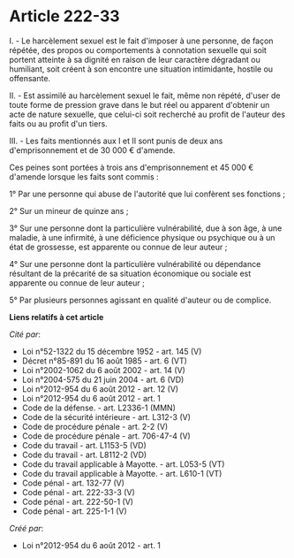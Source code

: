 # Article 222-33

I. - Le harcèlement sexuel est le fait d'imposer à une personne, de façon répétée, des propos ou comportements à connotation
sexuelle qui soit portent atteinte à sa dignité en raison de leur caractère dégradant ou humiliant, soit créent à son
encontre une situation intimidante, hostile ou offensante. 

II. - Est assimilé au harcèlement sexuel le fait, même non répété, d'user de toute forme de pression grave dans le but réel
ou apparent d'obtenir un acte de nature sexuelle, que celui-ci soit recherché au profit de l'auteur des faits ou au profit
d'un tiers. 

III. - Les faits mentionnés aux I et II sont punis de deux ans d'emprisonnement et de 30 000 € d'amende. 

Ces peines sont portées à trois ans d'emprisonnement et 45 000 € d'amende lorsque les faits sont commis : 

1° Par une personne qui abuse de l'autorité que lui confèrent ses fonctions ; 

2° Sur un mineur de quinze ans ; 

3° Sur une personne dont la particulière vulnérabilité, due à son âge, à une maladie, à une infirmité, à une déficience
physique ou psychique ou à un état de grossesse, est apparente ou connue de leur auteur ; 

4° Sur une personne dont la particulière vulnérabilité ou dépendance résultant de la précarité de sa situation économique ou
sociale est apparente ou connue de leur auteur ; 

5° Par plusieurs personnes agissant en qualité d'auteur ou de complice.

**Liens relatifs à cet article**

_Cité par_:

  - Loi n°52-1322 du 15 décembre 1952 - art. 145 (V)
  - Décret n°85-891 du 16 août 1985 - art. 6 (VT)
  - Loi n°2002-1062 du 6 août 2002 - art. 14 (V)
  - Loi n°2004-575 du 21 juin 2004 - art. 6 (VD)
  - Loi n°2012-954 du 6 août 2012 - art. 12 (V)
  - Loi n°2012-954 du 6 août 2012 - art. 1
  - Code de la défense. - art. L2336-1 (MMN)
  - Code de la sécurité intérieure - art. L312-3 (V)
  - Code de procédure pénale - art. 2-2 (V)
  - Code de procédure pénale - art. 706-47-4 (V)
  - Code du travail - art. L1153-5 (VD)
  - Code du travail - art. L8112-2 (VD)
  - Code du travail applicable à Mayotte. - art. L053-5 (VT)
  - Code du travail applicable à Mayotte. - art. L610-1 (VT)
  - Code pénal - art. 132-77 (V)
  - Code pénal - art. 222-33-3 (V)
  - Code pénal - art. 222-50-1 (V)
  - Code pénal - art. 225-1-1 (V)

_Créé par_:

  - Loi n°2012-954 du 6 août 2012 - art. 1
